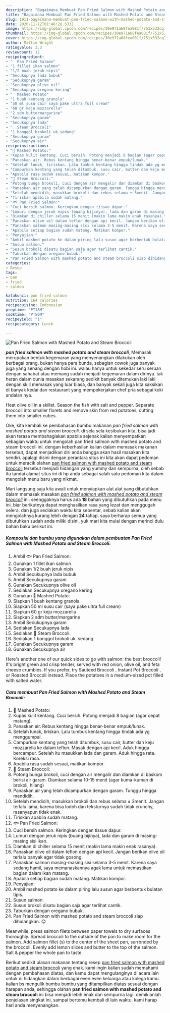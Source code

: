 ```yaml
---
description: "Bagaimana Membuat Pan Fried Salmon with Mashed Potato and Steam Broccoli Lezat"
title: "Bagaimana Membuat Pan Fried Salmon with Mashed Potato and Steam Broccoli Lezat"
slug: 1911-bagaimana-membuat-pan-fried-salmon-with-mashed-potato-and-steam-broccoli-lezat
date: 2020-11-12T01:46:28.533Z
image: https://img-global.cpcdn.com/recipes/30e971a68fea081f/751x532cq70/pan-fried-salmon-with-mashed-potato-and-steam-broccoli-foto-resep-utama.jpg
thumbnail: https://img-global.cpcdn.com/recipes/30e971a68fea081f/751x532cq70/pan-fried-salmon-with-mashed-potato-and-steam-broccoli-foto-resep-utama.jpg
cover: https://img-global.cpcdn.com/recipes/30e971a68fea081f/751x532cq70/pan-fried-salmon-with-mashed-potato-and-steam-broccoli-foto-resep-utama.jpg
author: Mattie Wright
ratingvalue: 3.3
reviewcount: 12
recipeingredient:
- "  Pan Fried Salmon"
- "1 fillet ikan salmon"
- "1/2 buah jeruk nipis"
- "Secukupnya lada bubuk"
- "Secukupnya garam"
- "Secukupnya olive oil"
- "Secukupnya oregano kering"
- "  Mashed Potato"
- "1 buah kentang granola"
- "50 ml susu cair saya pake ultra full cream"
- "60 gr keju mozzarella"
- "2 sdm buttermargarine"
- "Secukupnya garam"
- "Secukupnya lada"
- "  Steam Broccoli"
- "1 bonggol brokoli uk sedang"
- "Secukupnya garam"
- "Secukupnya air"
recipeinstructions:
- "🍪 Mashed Potato:"
- "Kupas kulit kentang. Cuci bersih. Potong menjadi 8 bagian (agar cepat matang)."
- "Panaskan air. Rebus kentang hingga benar-benar empuk/lunak."
- "Setelah lunak, tiriskan. Lalu tumbuk kentang hingga tindak ada yg menggumpal."
- "Campurkan kentang yang telah ditumbuk, susu cair, butter dan keju mozzarella ke dalam teflon. Masak dengan api kecil. Aduk hingga bercampur. Setelah itu masukkan lada dan garam. Aduk hingga rata. Koreksi rasa."
- "Apabila rasa sudah sesuai, matikan kompor."
- "🌳 Steam Broccoli:"
- "Potong bunga brokoli, cuci dengan air mengalir dan diamkan di baskom berisi air garam. Diamkan selama 10-15 menit (agar kuma-kuman di brokoli, hilang)"
- "Panaskan air yang telah dicampurkan dengan garam. Tunggu hingga mendidih."
- "Setelah mendidih, masukkan brokoli dan rebus selama ± 3menit. Jangan terlalu lama, karena bisa lodoh dan teksturnya sudah tidak crunchy, rasanyapun tidak enak."
- "Tiriskan apabila sudah matang."
- "🐟 Pan Fried Salmon:"
- "Cuci bersih salmon. Keringkan dengan tissue dapur."
- "Lumuri dengan jeruk nipis (buang bijinya), lada dan garam di masing-masing sisi ikan."
- "Diamkan di chiller selama 15 menit (makin lama makin enak rasanya)."
- "Panaskan olive oil dalam teflon dengan api kecil. Jangan berikan olive oil terlalu banyak agar tidak gosong."
- "Panaskan salmon masing-masing sisi selama 3-5 menit. Karena saya sedang hamil, saya memanaskannya agak lama untuk memastikan bagian dalam ikan matang."
- "Apabila setiap bagian sudah matang. Matikan kompor."
- "Penyajian:"
- "Ambil mashed potato ke dalam piring lalu susun agar berbentuk bulatan tipis."
- "Susun salmon."
- "Susun brokoli disatu bagian saja agar terlihat cantik."
- "Taburkan dengan oregano bubuk."
- "Pan Fried Salmon with mashed potato and steam broccoli siap dihidangkan. 😊"
categories:
- Resep
tags:
- pan
- fried
- salmon

katakunci: pan fried salmon 
nutrition: 164 calories
recipecuisine: Indonesian
preptime: "PT18M"
cooktime: "PT50M"
recipeyield: "1"
recipecategory: Lunch

---
```



![Pan Fried Salmon with Mashed Potato and Steam Broccoli](https://img-global.cpcdn.com/recipes/30e971a68fea081f/751x532cq70/pan-fried-salmon-with-mashed-potato-and-steam-broccoli-foto-resep-utama.jpg)

<b><i>pan fried salmon with mashed potato and steam broccoli</i></b>, Memasak merupakan bentuk kegemaran yang menyenangkan dilakukan oleh berbagai orang. bukan hanya para bunda, sebagian cowok juga banyak juga yang senang dengan hobi ini. walau hanya untuk sekedar seru seruan dengan sahabat atau memang sudah menjadi kegemaran dalam dirinya. tak heran dalam dunia masakan sekarang sedikit banyak ditemukan laki laki dengan skill memasak yang luar biasa, dan banyak sekali juga kita saksikan di banyak kedai dan restaurant yang mempekerjakan chef pria sebagai koki andalan nya.

Heat olive oil in a skillet. Season the fish with salt and pepper. Separate broccoli into smaller florets and remove skin from red potatoes, cutting them into smaller cubes.

Oke, kita kembali ke pembahasan bumbu makanan <i>pan fried salmon with mashed potato and steam broccoli</i>. di sela sela kesibukan kita, bisa jadi akan terasa membahagiakan apabila sejenak kalian menyempatkan sebagian waktu untuk mengolah pan fried salmon with mashed potato and steam broccoli ini. dengan keberhasilan kalian dalam memasak makanan tersebut, dapat menjadikan diri anda bangga akan hasil masakan kita sendiri. apalagi disini dengan perantara situs ini kita akan dapat pedoman untuk meracik olahan <u>pan fried salmon with mashed potato and steam broccoli</u> tersebut menjadi hidangan yang yummy dan sempurna, oleh sebab itu tandai alamat situs ini di hp anda sebagai salah satu pedoman kita dalam mengolah menu baru yang nikmat.


Mari langsung saja kita awali untuk menyiapkan alat alat yang dibutuhkan dalam memasak masakan <u><i>pan fried salmon with mashed potato and steam broccoli</i></u> ini. seenggaknya harus ada <b>18</b> bahan yang dibutuhkan pada menu ini. biar berikutnya dapat menghasilkan rasa yang lezat dan menggugah selera. dan juga sediakan waktu kita sebentar, sebab kalian akan mengolahnya kurang lebih dengan <b>24</b> tahap. saya berharap semua yang dibutuhkan sudah anda miliki disini, yuk mari kita mulai dengan merinci dulu bahan baku berikut ini.

<!--inarticleads1-->

##### Komposisi dan bumbu yang digunakan dalam pembuatan Pan Fried Salmon with Mashed Potato and Steam Broccoli:

1. Ambil  🐟 Pan Fried Salmon:
1. Gunakan 1 fillet ikan salmon
1. Gunakan 1/2 buah jeruk nipis
1. Ambil Secukupnya lada bubuk
1. Ambil Secukupnya garam
1. Gunakan Secukupnya olive oil
1. Sediakan Secukupnya oregano kering
1. Gunakan  🍪 Mashed Potato:
1. Siapkan 1 buah kentang granola
1. Siapkan 50 ml susu cair (saya pake ultra full cream)
1. Siapkan 60 gr keju mozzarella
1. Siapkan 2 sdm butter/margarine
1. Ambil Secukupnya garam
1. Sediakan Secukupnya lada
1. Sediakan  🌳 Steam Broccoli:
1. Sediakan 1 bonggol brokoli uk. sedang
1. Gunakan Secukupnya garam
1. Gunakan Secukupnya air


Here&#39;s another one of our quick sides to go with salmon: the best broccoli! It&#39;s bright green and crisp tender, served with red onion, olive oil, and feta cheese crumbles. If you prefer, try Sauteed Broccoli , Instant Pot Broccoli , or Roasted Broccoli instead. Place the potatoes in a medium-sized pot filled with salted water. 

<!--inarticleads2-->

##### Cara membuat Pan Fried Salmon with Mashed Potato and Steam Broccoli:

1. 🍪 Mashed Potato:
1. Kupas kulit kentang. Cuci bersih. Potong menjadi 8 bagian (agar cepat matang).
1. Panaskan air. Rebus kentang hingga benar-benar empuk/lunak.
1. Setelah lunak, tiriskan. Lalu tumbuk kentang hingga tindak ada yg menggumpal.
1. Campurkan kentang yang telah ditumbuk, susu cair, butter dan keju mozzarella ke dalam teflon. Masak dengan api kecil. Aduk hingga bercampur. Setelah itu masukkan lada dan garam. Aduk hingga rata. Koreksi rasa.
1. Apabila rasa sudah sesuai, matikan kompor.
1. 🌳 Steam Broccoli:
1. Potong bunga brokoli, cuci dengan air mengalir dan diamkan di baskom berisi air garam. Diamkan selama 10-15 menit (agar kuma-kuman di brokoli, hilang)
1. Panaskan air yang telah dicampurkan dengan garam. Tunggu hingga mendidih.
1. Setelah mendidih, masukkan brokoli dan rebus selama ± 3menit. Jangan terlalu lama, karena bisa lodoh dan teksturnya sudah tidak crunchy, rasanyapun tidak enak.
1. Tiriskan apabila sudah matang.
1. 🐟 Pan Fried Salmon:
1. Cuci bersih salmon. Keringkan dengan tissue dapur.
1. Lumuri dengan jeruk nipis (buang bijinya), lada dan garam di masing-masing sisi ikan.
1. Diamkan di chiller selama 15 menit (makin lama makin enak rasanya).
1. Panaskan olive oil dalam teflon dengan api kecil. Jangan berikan olive oil terlalu banyak agar tidak gosong.
1. Panaskan salmon masing-masing sisi selama 3-5 menit. Karena saya sedang hamil, saya memanaskannya agak lama untuk memastikan bagian dalam ikan matang.
1. Apabila setiap bagian sudah matang. Matikan kompor.
1. Penyajian:
1. Ambil mashed potato ke dalam piring lalu susun agar berbentuk bulatan tipis.
1. Susun salmon.
1. Susun brokoli disatu bagian saja agar terlihat cantik.
1. Taburkan dengan oregano bubuk.
1. Pan Fried Salmon with mashed potato and steam broccoli siap dihidangkan. 😊


Meanwhile, press salmon filets between paper towels to dry surfaces thoroughly. Spread broccoli to the outside of the pan to make room for the salmon. Add salmon fillet (s) to the center of the sheet pan, surronded by the broccoli. Evenly add lemon slices and butter to the top of the salmon. Salt &amp; pepper the whole pan to taste. 

Berikut sedikit ulasan makanan tentang resep <u>pan fried salmon with mashed potato and steam broccoli</u> yang enak. kami ingin kalian sudah memahami dengan pembahasan diatas, dan kamu dapat mengulanginya di acara lain untuk di hidangkan dalam berbagai even even keluarga atau kolega kamu. kalian bs mengulik bumbu bumbu yang ditampilkan diatas sesuai dengan harapan anda, sehingga olahan <b>pan fried salmon with mashed potato and steam broccoli</b> ini bisa menjadi lebih enak dan sempurna lagi. demikianlah penjelasan singkat ini, sampai bertemu kembali di lain waktu. kami harap hari anda menyenangkan.
